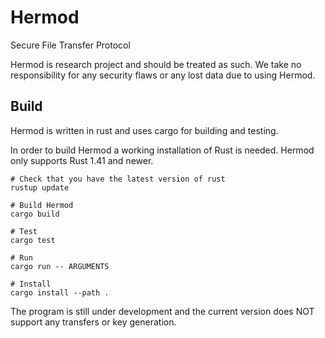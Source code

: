 # Hermod
Secure File Transfer Protocol

Hermod is research project and should be treated as such.
We take no responsibility for any security flaws or any lost data due to using Hermod.

## Build

Hermod is written in rust and uses cargo for building and testing.

In order to build Hermod a working installation of Rust is needed.
Hermod only supports Rust 1.41 and newer.

```shell
# Check that you have the latest version of rust
rustup update

# Build Hermod
cargo build

# Test
cargo test

# Run
cargo run -- ARGUMENTS

# Install
cargo install --path .
```

The program is still under development and the current version does NOT support any transfers or key generation.
